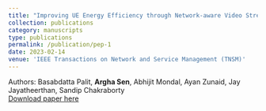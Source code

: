 ```yaml
---
title: "Improving UE Energy Efficiency through Network-aware Video Streaming over 5G"
collection: publications
category: manuscripts
type: publications
permalink: /publication/pep-1
date: 2023-02-14
venue: 'IEEE Transactions on Network and Service Management (TNSM)'
---
```


Authors: Basabdatta Palit, <b>Argha Sen</b>, Abhijit Mondal, Ayan Zunaid, Jay Jayatheerthan, Sandip Chakraborty<br>
[Download paper here](/files/tnsm1.pdf)

